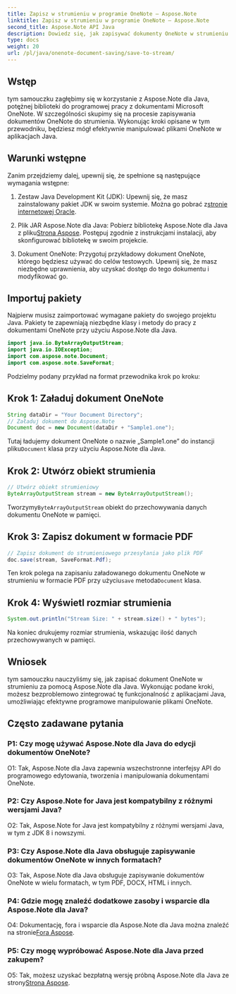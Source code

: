 ```yaml
---
title: Zapisz w strumieniu w programie OneNote — Aspose.Note
linktitle: Zapisz w strumieniu w programie OneNote — Aspose.Note
second_title: Aspose.Note API Java
description: Dowiedz się, jak zapisywać dokumenty OneNote w strumieniu w Javie przy użyciu Aspose.Note. Zintegruj tę funkcjonalność bez wysiłku ze swoimi aplikacjami.
type: docs
weight: 20
url: /pl/java/onenote-document-saving/save-to-stream/
---
```

## Wstęp

tym samouczku zagłębimy się w korzystanie z Aspose.Note dla Java, potężnej biblioteki do programowej pracy z dokumentami Microsoft OneNote. W szczególności skupimy się na procesie zapisywania dokumentów OneNote do strumienia. Wykonując kroki opisane w tym przewodniku, będziesz mógł efektywnie manipulować plikami OneNote w aplikacjach Java.

## Warunki wstępne

Zanim przejdziemy dalej, upewnij się, że spełnione są następujące wymagania wstępne:

1.  Zestaw Java Development Kit (JDK): Upewnij się, że masz zainstalowany pakiet JDK w swoim systemie. Można go pobrać z[stronie internetowej Oracle](https://www.oracle.com/java/technologies/javase-jdk11-downloads.html).
   
2.  Plik JAR Aspose.Note dla Java: Pobierz bibliotekę Aspose.Note dla Java z pliku[Strona Aspose](https://releases.aspose.com/note/java/). Postępuj zgodnie z instrukcjami instalacji, aby skonfigurować bibliotekę w swoim projekcie.

3. Dokument OneNote: Przygotuj przykładowy dokument OneNote, którego będziesz używać do celów testowych. Upewnij się, że masz niezbędne uprawnienia, aby uzyskać dostęp do tego dokumentu i modyfikować go.

## Importuj pakiety

Najpierw musisz zaimportować wymagane pakiety do swojego projektu Java. Pakiety te zapewniają niezbędne klasy i metody do pracy z dokumentami OneNote przy użyciu Aspose.Note dla Java.

```java
import java.io.ByteArrayOutputStream;
import java.io.IOException;
import com.aspose.note.Document;
import com.aspose.note.SaveFormat;
```

Podzielmy podany przykład na format przewodnika krok po kroku:

## Krok 1: Załaduj dokument OneNote

```java
String dataDir = "Your Document Directory";
// Załaduj dokument do Aspose.Note
Document doc = new Document(dataDir + "Sample1.one");
```

 Tutaj ładujemy dokument OneNote o nazwie „Sample1.one” do instancji pliku`Document` klasa przy użyciu Aspose.Note dla Java.

## Krok 2: Utwórz obiekt strumienia

```java
// Utwórz obiekt strumieniowy
ByteArrayOutputStream stream = new ByteArrayOutputStream();
```

 Tworzymy`ByteArrayOutputStream` obiekt do przechowywania danych dokumentu OneNote w pamięci.

## Krok 3: Zapisz dokument w formacie PDF

```java
// Zapisz dokument do strumieniowego przesyłania jako plik PDF
doc.save(stream, SaveFormat.Pdf);
```

 Ten krok polega na zapisaniu załadowanego dokumentu OneNote w strumieniu w formacie PDF przy użyciu`save` metoda`Document` klasa.

## Krok 4: Wyświetl rozmiar strumienia

```java
System.out.println("Stream Size: " + stream.size() + " bytes");
```

Na koniec drukujemy rozmiar strumienia, wskazując ilość danych przechowywanych w pamięci.

## Wniosek

tym samouczku nauczyliśmy się, jak zapisać dokument OneNote w strumieniu za pomocą Aspose.Note dla Java. Wykonując podane kroki, możesz bezproblemowo zintegrować tę funkcjonalność z aplikacjami Java, umożliwiając efektywne programowe manipulowanie plikami OneNote.

## Często zadawane pytania

### P1: Czy mogę używać Aspose.Note dla Java do edycji dokumentów OneNote?

O1: Tak, Aspose.Note dla Java zapewnia wszechstronne interfejsy API do programowego edytowania, tworzenia i manipulowania dokumentami OneNote.

### P2: Czy Aspose.Note for Java jest kompatybilny z różnymi wersjami Java?

O2: Tak, Aspose.Note for Java jest kompatybilny z różnymi wersjami Java, w tym z JDK 8 i nowszymi.

### P3: Czy Aspose.Note dla Java obsługuje zapisywanie dokumentów OneNote w innych formatach?

O3: Tak, Aspose.Note dla Java obsługuje zapisywanie dokumentów OneNote w wielu formatach, w tym PDF, DOCX, HTML i innych.

### P4: Gdzie mogę znaleźć dodatkowe zasoby i wsparcie dla Aspose.Note dla Java?

O4: Dokumentację, fora i wsparcie dla Aspose.Note dla Java można znaleźć na stronie[Fora Aspose](https://forum.aspose.com/c/note/28).

### P5: Czy mogę wypróbować Aspose.Note dla Java przed zakupem?

 O5: Tak, możesz uzyskać bezpłatną wersję próbną Aspose.Note dla Java ze strony[Strona Aspose](https://releases.aspose.com/).